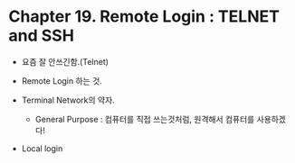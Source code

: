 # Chapter 19. Remote Login : TELNET and SSH

+ 요즘 잘 안쓰긴함.(Telnet)
+ Remote Login 하는 것. 
+ Terminal Network의 약자.
  - General Purpose : 컴퓨터를 직접 쓰는것처럼, 원격해서 컴퓨터를 사용하겠다!

+ Local login
